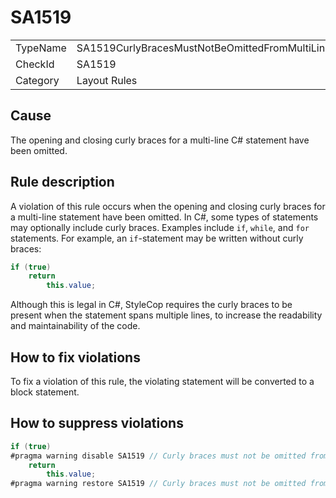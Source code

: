 ﻿# SA1519

<table>
<tr>
  <td>TypeName</td>
  <td>SA1519CurlyBracesMustNotBeOmittedFromMultiLineChildStatement</td>
</tr>
<tr>
  <td>CheckId</td>
  <td>SA1519</td>
</tr>
<tr>
  <td>Category</td>
  <td>Layout Rules</td>
</tr>
</table>

## Cause

The opening and closing curly braces for a multi-line C# statement have been omitted.

## Rule description

A violation of this rule occurs when the opening and closing curly braces for a multi-line statement have been
omitted. In C#, some types of statements may optionally include curly braces. Examples include `if`, `while`, and
`for` statements. For example, an `if`-statement may be written without curly braces:

```csharp
if (true)
    return
        this.value;
```

Although this is legal in C#, StyleCop requires the curly braces to be present when the statement spans multiple
lines, to increase the readability and maintainability of the code.

## How to fix violations

To fix a violation of this rule, the violating statement will be converted to a block statement.

## How to suppress violations

```csharp
if (true)
#pragma warning disable SA1519 // Curly braces must not be omitted from multi-line child statement
    return
        this.value;
#pragma warning restore SA1519 // Curly braces must not be omitted from multi-line child statement
```
